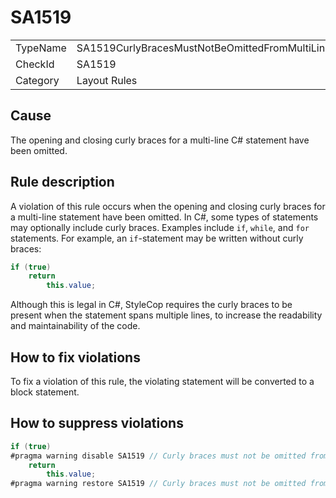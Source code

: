 ﻿# SA1519

<table>
<tr>
  <td>TypeName</td>
  <td>SA1519CurlyBracesMustNotBeOmittedFromMultiLineChildStatement</td>
</tr>
<tr>
  <td>CheckId</td>
  <td>SA1519</td>
</tr>
<tr>
  <td>Category</td>
  <td>Layout Rules</td>
</tr>
</table>

## Cause

The opening and closing curly braces for a multi-line C# statement have been omitted.

## Rule description

A violation of this rule occurs when the opening and closing curly braces for a multi-line statement have been
omitted. In C#, some types of statements may optionally include curly braces. Examples include `if`, `while`, and
`for` statements. For example, an `if`-statement may be written without curly braces:

```csharp
if (true)
    return
        this.value;
```

Although this is legal in C#, StyleCop requires the curly braces to be present when the statement spans multiple
lines, to increase the readability and maintainability of the code.

## How to fix violations

To fix a violation of this rule, the violating statement will be converted to a block statement.

## How to suppress violations

```csharp
if (true)
#pragma warning disable SA1519 // Curly braces must not be omitted from multi-line child statement
    return
        this.value;
#pragma warning restore SA1519 // Curly braces must not be omitted from multi-line child statement
```
